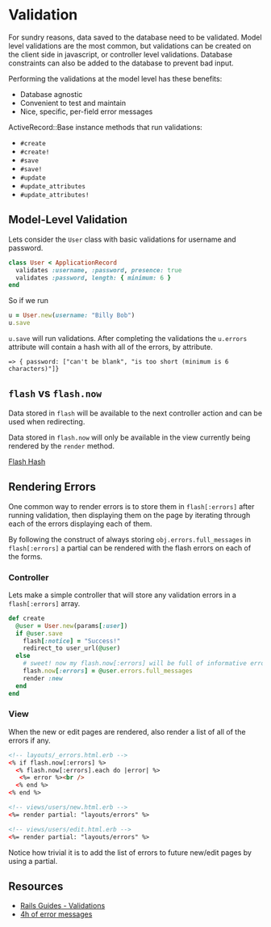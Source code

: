 # Validation

For sundry reasons, data saved to the database need to be
validated. Model level validations are the most common, but
validations can be created on the client side in javascript, or
controller level validations. Database constraints can also be added
to the database to prevent bad input.

Performing the validations at the model level has these benefits:

* Database agnostic
* Convenient to test and maintain
* Nice, specific, per-field error messages

ActiveRecord::Base instance methods that run validations:
* `#create`
* `#create!`
* `#save`
* `#save!`
* `#update`
* `#update_attributes`
* `#update_attributes!`

## Model-Level Validation

Lets consider the `User` class with basic validations for username and
password.

```ruby
class User < ApplicationRecord
  validates :username, :password, presence: true
  validates :password, length: { minimum: 6 }
end
```

So if we run

```ruby
u = User.new(username: "Billy Bob")
u.save
```

`u.save` will run validations. After completing the validations the
`u.errors` attribute will contain a hash with all of the errors, by
attribute.

```
=> { password: ["can't be blank", "is too short (minimum is 6 characters)"]}
```

## `flash` vs `flash.now`

Data stored in `flash` will be available to the next controller action
and can be used when redirecting.

Data stored in `flash.now` will only be available in the view
currently being rendered by the `render` method.

[Flash Hash][flash-api]

[flash-api]: http://api.rubyonrails.org/classes/ActionDispatch/Flash/FlashHash.html

## Rendering Errors

One common way to render errors is to store them in `flash[:errors]`
after running validation, then displaying them on the page by
iterating through each of the errors displaying each of them.

By following the construct of always storing
`obj.errors.full_messages` in `flash[:errors]` a partial can be
rendered with the flash errors on each of the forms.

### Controller

Lets make a simple controller that will store any validation errors in
a `flash[:errors]` array.

```ruby
def create
  @user = User.new(params[:user])
  if @user.save
    flash[:notice] = "Success!"
    redirect_to user_url(@user)
  else
    # sweet! now my flash.now[:errors] will be full of informative errors!
    flash.now[:errors] = @user.errors.full_messages
    render :new
  end
end
```

### View

When the new or edit pages are rendered, also render a list of all of
the errors if any.

```html
<!-- layouts/_errors.html.erb -->
<% if flash.now[:errors] %>
  <% flash.now[:errors].each do |error| %>
   <%= error %><br />
  <% end %>
<% end %>

<!-- views/users/new.html.erb -->
<%= render partial: "layouts/errors" %>

<!-- views/users/edit.html.erb -->
<%= render partial: "layouts/errors" %>
```

Notice how trivial it is to add the list of errors to future new/edit
pages by using a partial.

## Resources

* [Rails Guides - Validations][rails-guides-validations]
* [4h of error messages][error-4h]

[rails-guides-validations]: http://edgeguides.rubyonrails.org/active_record_validations.html
[error-4h]: http://uxmas.com/2012/the-4-hs-of-writing-error-messages
